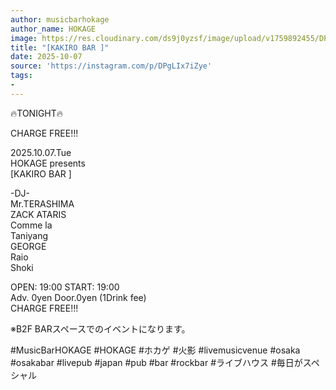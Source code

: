 ```yaml
---
author: musicbarhokage
author_name: HOKAGE
image: https://res.cloudinary.com/ds9j0yzsf/image/upload/v1759892455/DPgLIx7iZye.jpg
title: "[KAKIRO BAR ]"
date: 2025-10-07
source: 'https://instagram.com/p/DPgLIx7iZye'
tags:
- 
---
```

🔥TONIGHT🔥

CHARGE FREE!!!

2025.10.07.Tue<br>
HOKAGE presents<br>
[KAKIRO BAR ]

-DJ-<br>
Mr.TERASHIMA<br>
ZACK ATARIS<br>
Comme la<br>
Taniyang<br>
GEORGE<br>
Raio<br>
Shoki

OPEN: 19:00 START: 19:00<br>
Adv. 0yen Door.0yen (1Drink fee)<br>
CHARGE FREE!!!

※B2F BARスペースでのイベントになります。

#MusicBarHOKAGE #HOKAGE #ホカゲ #火影 #livemusicvenue #osaka #osakabar #livepub #japan #pub #bar #rockbar #ライブハウス #毎日がスペシャル